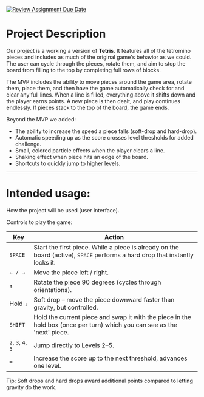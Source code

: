 [![Review Assignment Due Date](https://classroom.github.com/assets/deadline-readme-button-22041afd0340ce965d47ae6ef1cefeee28c7c493a6346c4f15d667ab976d596c.svg)](https://classroom.github.com/a/YxXKqIeT)
# Project Description

Our project is a working a version of **Tetris**. It features all of the tetromino pieces and includes as much of the original game's behavior as we could. The user can cycle through the pieces, rotate them, and aim to stop the board from filling to the top by completing full rows of blocks.

The MVP includes the ability to move pieces around the game area, rotate them, place them, and then have the game automatically check for and clear any full lines. When a line is filled, everything above it shifts down and the player earns points. A new piece is then dealt, and play continues endlessly. If pieces stack to the top of the board, the game ends.

Beyond the MVP we added:  

* The ability to increase the speed a piece falls (soft-drop and hard-drop).  
* Automatic speeding up as the score crosses level thresholds for added challenge.  
* Small, colored particle effects when the player clears a line.
* Shaking effect when piece hits an edge of the board.
* Shortcuts to quickly jump to higher levels.

---

# Intended usage:

How the project will be used (user interface).

Controls to play the game:

| Key | Action |
|-----|--------|
| `SPACE` | Start the first piece. While a piece is already on the board (active), `SPACE` performs a hard drop that instantly locks it. |
| `← / →` | Move the piece left / right. |
| `↑` | Rotate the piece 90 degrees (cycles through orientations). |
| Hold `↓` | Soft drop – move the piece downward faster than gravity, but controlled. |
| `SHIFT` | Hold the current piece and swap it with the piece in the hold box (once per turn) which you can see as the 'next' piece. |
| `2`, `3`, `4`, `5` | Jump directly to Levels 2–5. |
| `=` | Increase the score up to the next threshold, advances one level. |

Tip: Soft drops and hard drops award additional points compared to letting gravity do the work.
  
